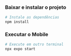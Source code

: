 ### Baixar e instalar o projeto

```bash
# Instale as dependências
npm install
```

### Executar o Mobile

```bash
# Execute em outro terminal
npx expo start
```
